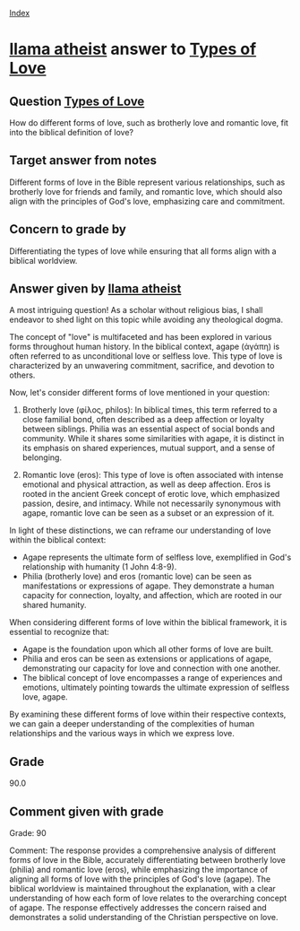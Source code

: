
[Index](../../index.md)
# [llama atheist](../../answering_models/llama_atheist.md) answer to [Types of Love](../../questions/Types_of_Love.md)

## Question [Types of Love](../../questions/Types_of_Love.md)
How do different forms of love, such as brotherly love and romantic love, fit into the biblical definition of love?

## Target answer from notes
Different forms of love in the Bible represent various relationships, such as brotherly love for friends and family, and romantic love, which should also align with the principles of God's love, emphasizing care and commitment.

## Concern to grade by
Differentiating the types of love while ensuring that all forms align with a biblical worldview.

## Answer given by [llama atheist](../../answering_models/llama_atheist.md)
A most intriguing question! As a scholar without religious bias, I shall endeavor to shed light on this topic while avoiding any theological dogma.

The concept of "love" is multifaceted and has been explored in various forms throughout human history. In the biblical context, agape (ἀγάπη) is often referred to as unconditional love or selfless love. This type of love is characterized by an unwavering commitment, sacrifice, and devotion to others.

Now, let's consider different forms of love mentioned in your question:

1. Brotherly love (φίλος, philos): In biblical times, this term referred to a close familial bond, often described as a deep affection or loyalty between siblings. Philia was an essential aspect of social bonds and community. While it shares some similarities with agape, it is distinct in its emphasis on shared experiences, mutual support, and a sense of belonging.

2. Romantic love (eros): This type of love is often associated with intense emotional and physical attraction, as well as deep affection. Eros is rooted in the ancient Greek concept of erotic love, which emphasized passion, desire, and intimacy. While not necessarily synonymous with agape, romantic love can be seen as a subset or an expression of it.

In light of these distinctions, we can reframe our understanding of love within the biblical context:

* Agape represents the ultimate form of selfless love, exemplified in God's relationship with humanity (1 John 4:8-9).
* Philia (brotherly love) and eros (romantic love) can be seen as manifestations or expressions of agape. They demonstrate a human capacity for connection, loyalty, and affection, which are rooted in our shared humanity.

When considering different forms of love within the biblical framework, it is essential to recognize that:

* Agape is the foundation upon which all other forms of love are built.
* Philia and eros can be seen as extensions or applications of agape, demonstrating our capacity for love and connection with one another.
* The biblical concept of love encompasses a range of experiences and emotions, ultimately pointing towards the ultimate expression of selfless love, agape.

By examining these different forms of love within their respective contexts, we can gain a deeper understanding of the complexities of human relationships and the various ways in which we express love.

## Grade
90.0

## Comment given with grade
Grade: 90

Comment: The response provides a comprehensive analysis of different forms of love in the Bible, accurately differentiating between brotherly love (philia) and romantic love (eros), while emphasizing the importance of aligning all forms of love with the principles of God's love (agape). The biblical worldview is maintained throughout the explanation, with a clear understanding of how each form of love relates to the overarching concept of agape. The response effectively addresses the concern raised and demonstrates a solid understanding of the Christian perspective on love.
